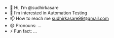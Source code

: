 - 👋 Hi, I’m @sudhirkasare
- 👀 I’m interested in Automation Testing 
- 📫 How to reach me sudhirkasare99@gmail.com
- 😄 Pronouns: ...
- ⚡ Fun fact: ...

<!---
sudhirkasare/sudhirkasare is a ✨ special ✨ repository because its `README.md` (this file) appears on your GitHub profile.
You can click the Preview link to take a look at your changes.
--->

